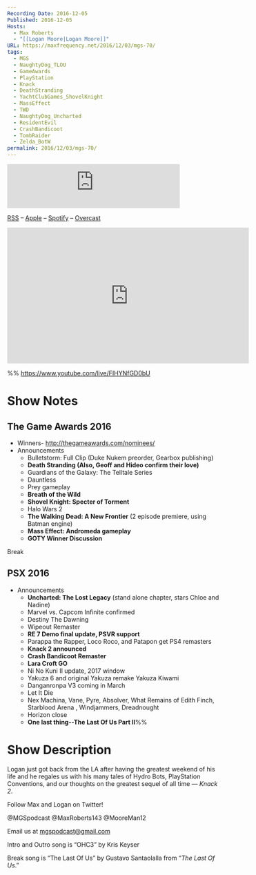 ```yaml
---
Recording Date: 2016-12-05
Published: 2016-12-05
Hosts:
  - Max Roberts
  - "[[Logan Moore|Logan Moore]]"
URL: https://maxfrequency.net/2016/12/03/mgs-70/
tags:
  - MGS
  - NaughtyDog_TLOU
  - GameAwards
  - PlayStation
  - Knack
  - DeathStranding
  - YachtClubGames_ShovelKnight
  - MassEffect
  - TWD
  - NaughtyDog_Uncharted
  - ResidentEvil
  - CrashBandicoot
  - TombRaider
  - Zelda_BotW
permalink: 2016/12/03/mgs-70/
---
```

<iframe src="https://podcasters.spotify.com/pod/show/millennialgamingspeak/embed/episodes/Episode-70-The-Last-of-Us-2-Revealed-and-Logans-Game-Awards-Experience-e1adht6/a-a6ts444" height="102px" width="400px" frameborder="0" scrolling="no"></iframe>

[RSS](https://anchor.fm/s/74aa3858/podcast/rss) – [Apple](https://podcasts.apple.com/us/podcast/episode-3-gdc-wrap-up/id1000915981?i=1000542222515) – [Spotify](https://open.spotify.com/episode/7wePXT4Bt22LWifVLx3n8y) – [Overcast](https://overcast.fm/+EtIgeWxEU)

<div class=iframe-container>
<iframe width="560" height="315" src="https://www.youtube-nocookie.com/embed/FIHYNfGD0bU?si=zqcw87fhyvAdu2Mb" title="YouTube video player" frameborder="0" allow="accelerometer; autoplay; clipboard-write; encrypted-media; gyroscope; picture-in-picture; web-share" allowfullscreen></iframe>
</div>

%%
https://www.youtube.com/live/FIHYNfGD0bU

# Show Notes

## The Game Awards 2016

- Winners- http://thegameawards.com/nominees/
- Announcements
	- Bulletstorm: Full Clip (Duke Nukem preorder, Gearbox publishing)
	- **Death Stranding (Also, Geoff and Hideo confirm their love)**
	- Guardians of the Galaxy: The Telltale Series
	- Dauntless
	- Prey gameplay
	- **Breath of the Wild**
	- **Shovel Knight: Specter of Torment**
	- Halo Wars 2
	- **The Walking Dead: A New Frontier** (2 episode premiere, using Batman engine)
	- **Mass Effect: Andromeda gameplay**
	- **GOTY Winner Discussion**

Break

## PSX 2016

- Announcements
	- **Uncharted: The Lost Legacy** (stand alone chapter, stars Chloe and Nadine)
	- Marvel vs. Capcom Infinite confirmed
	- Destiny The Dawning
	- Wipeout Remaster
	- **RE 7 Demo final update, PSVR support**
	- Parappa the Rapper, Loco Roco, and Patapon get PS4 remasters
	- **Knack 2 announced**
	- **Crash Bandicoot Remaster**
	- **Lara Croft GO**
	- Ni No Kuni II update, 2017 window
	- Yakuza 6 and original Yakuza remake Yakuza Kiwami
	- Danganronpa V3 coming in March
	- Let It Die
	- Nex Machina, Vane, Pyre, Absolver, What Remains of Edith Finch, Starblood Arena , Windjammers, Dreadnought
	- Horizon close
	- **One last thing--The Last Of Us Part II**%%
# Show Description

Logan just got back from the LA after having the greatest weekend of his life and he regales us with his many tales of Hydro Bots, PlayStation Conventions, and our thoughts on the greatest sequel of all time — *Knack 2*.

Follow Max and Logan on Twitter!

@MGSpodcast
@MaxRoberts143
@MooreMan12

Email us at mgspodcast@gmail.com

Intro and Outro song is “OHC3” by Kris Keyser

Break song is “The Last Of Us” by Gustavo Santaolalla from “*The Last Of Us*.”